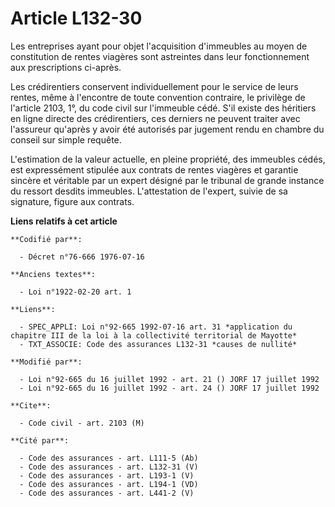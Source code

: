 # Article L132-30

Les entreprises ayant pour objet l'acquisition d'immeubles au moyen de constitution de rentes viagères sont astreintes dans
leur fonctionnement aux prescriptions ci-après.

Les crédirentiers conservent individuellement pour le service de leurs rentes, même à l'encontre de toute convention
contraire, le privilège de l'article 2103, 1°, du code civil sur l'immeuble cédé. S'il existe des héritiers en ligne directe
des crédirentiers, ces derniers ne peuvent traiter avec l'assureur qu'après y avoir été autorisés par jugement rendu en
chambre du conseil sur simple requête.

L'estimation de la valeur actuelle, en pleine propriété, des immeubles cédés, est expressément stipulée aux contrats de
rentes viagères et garantie sincère et véritable par un expert désigné par le tribunal de grande instance du ressort desdits
immeubles. L'attestation de l'expert, suivie de sa signature, figure aux contrats.

**Liens relatifs à cet article**

	**Codifié par**:

	  - Décret n°76-666 1976-07-16

	**Anciens textes**:

	  - Loi n°1922-02-20 art. 1

	**Liens**:

	  - SPEC_APPLI: Loi n°92-665 1992-07-16 art. 31 *application du chapitre III de la loi à la collectivité territorial de Mayotte*
	  - TXT_ASSOCIE: Code des assurances L132-31 *causes de nullité*

	**Modifié par**:

	  - Loi n°92-665 du 16 juillet 1992 - art. 21 () JORF 17 juillet 1992
	  - Loi n°92-665 du 16 juillet 1992 - art. 24 () JORF 17 juillet 1992

	**Cite**:

	  - Code civil - art. 2103 (M)

	**Cité par**:

	  - Code des assurances - art. L111-5 (Ab)
	  - Code des assurances - art. L132-31 (V)
	  - Code des assurances - art. L193-1 (V)
	  - Code des assurances - art. L194-1 (VD)
	  - Code des assurances - art. L441-2 (V)
